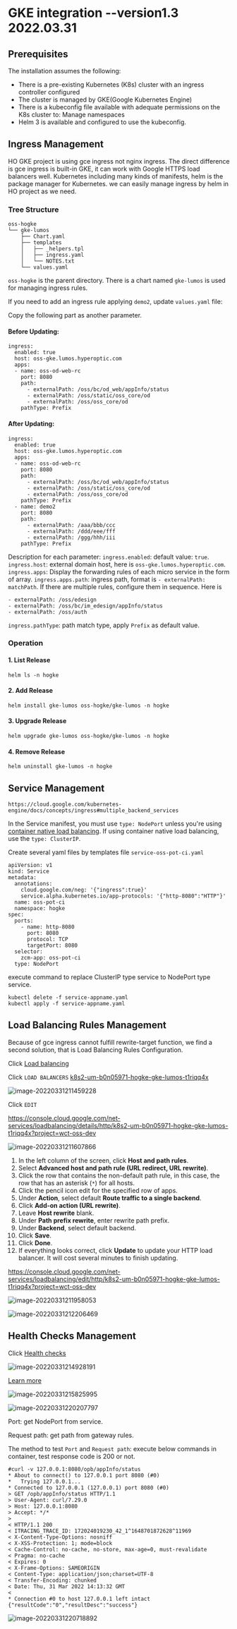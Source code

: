 # GKE integration                      --version1.3 2022.03.31
## Prerequisites

The installation assumes the following:

- There is a pre-existing Kubernetes (K8s) cluster with an ingress controller configured
- The cluster is managed by GKE(Google Kubernetes Engine)
- There is a kubeconfig file available with adequate permissions on the K8s cluster to:
  Manage namespaces
- Helm 3 is available and configured to use the kubeconfig.

## Ingress Management

HO GKE project is using gce ingress not nginx ingress. The direct difference is gce ingress is built-in GKE, it can work with Google HTTPS load balancers well. Kubernetes including many kinds of manifests, helm is the package manager for Kubernetes. we can easily manage ingress by helm in HO project as we need.

### Tree Structure

```
oss-hogke
└── gke-lumos
    ├── Chart.yaml
    ├── templates
    │   ├── _helpers.tpl
    │   ├── ingress.yaml
    │   └── NOTES.txt
    └── values.yaml
```
`oss-hogke` is the parent directory. There is a chart named `gke-lumos` is used for managing ingress rules.

If you need to add an ingress rule applying `demo2`, update `values.yaml` file:

Copy the following part as another parameter.
#### Before Updating:
```
ingress:
  enabled: true
  host: oss-gke.lumos.hyperoptic.com
  apps:
  - name: oss-od-web-rc
    port: 8080
    path:
      - externalPath: /oss/bc/od_web/appInfo/status
      - externalPath: /oss/static/oss_core/od
      - externalPath: /oss/oss_core/od
    pathType: Prefix
```
#### After Updating:
```
ingress:
  enabled: true
  host: oss-gke.lumos.hyperoptic.com
  apps:
  - name: oss-od-web-rc
    port: 8080
    path:
      - externalPath: /oss/bc/od_web/appInfo/status
      - externalPath: /oss/static/oss_core/od
      - externalPath: /oss/oss_core/od
    pathType: Prefix
  - name: demo2
    port: 8080
    path:
      - externalPath: /aaa/bbb/ccc
      - externalPath: /ddd/eee/fff
      - externalPath: /ggg/hhh/iii
    pathType: Prefix
```
Description for each parameter:
`ingress.enabled`: default value: `true`.
`ingress.host`: external domain host, here is `oss-gke.lumos.hyperoptic.com`.
`ingress.apps`: Display the forwarding rules of each micro service in the form of array.
`ingress.apps.path`: ingress path, format is `- externalPath: matchPath`. If there are multiple rules, configure them in sequence. Here is

```
- externalPath: /oss/edesign
- externalPath: /oss/bc/im_edesign/appInfo/status
- externalPath: /oss/auth
```
`ingress.pathType`: path match type, apply `Prefix` as default value.

### Operation
#### 1. List Release
```
helm ls -n hogke
```
#### 2. Add Release
```
helm install gke-lumos oss-hogke/gke-lumos -n hogke
```
#### 3. Upgrade Release
```
helm upgrade gke-lumos oss-hogke/gke-lumos -n hogke
```
#### 4. Remove Release
```
helm uninstall gke-lumos -n hogke
```

## Service Management

```
https://cloud.google.com/kubernetes-engine/docs/concepts/ingress#multiple_backend_services
```

In the Service manifest, you must use `type: NodePort` unless you're using [container native load balancing](https://cloud.google.com/kubernetes-engine/docs/concepts/container-native-load-balancing). If using container native load balancing, use the `type: ClusterIP`.

Create several yaml files by templates file `service-oss-pot-ci.yaml`

```
apiVersion: v1
kind: Service
metadata:
  annotations:
    cloud.google.com/neg: '{"ingress":true}'
    service.alpha.kubernetes.io/app-protocols: '{"http-8080":"HTTP"}'
  name: oss-pot-ci
  namespace: hogke
spec:
  ports:
    - name: http-8080
      port: 8080
      protocol: TCP
      targetPort: 8080
  selector:
    zcm-app: oss-pot-ci
  type: NodePort
```

execute command to replace ClusterIP type service to NodePort type service.

```
kubectl delete -f service-appname.yaml
kubectl apply -f service-appname.yaml
```

## Load Balancing Rules Management

Because of gce ingress cannot fulfill rewrite-target function, we find a second solution, that is Load Balancing Rules Configuration.

Click [Load balancing](https://console.cloud.google.com/net-services/loadbalancing/list/loadBalancers?project=wct-oss-dev)

Click `LOAD BALANCERS` [k8s2-um-b0n05971-hogke-gke-lumos-t1riqq4x](https://console.cloud.google.com/net-services/loadbalancing/details/http/k8s2-um-b0n05971-hogke-gke-lumos-t1riqq4x?project=wct-oss-dev)

![image-20220331211459228](C:\Users\zhaoy\AppData\Roaming\Typora\typora-user-images\image-20220331211459228.png)

Click `EDIT`

https://console.cloud.google.com/net-services/loadbalancing/details/http/k8s2-um-b0n05971-hogke-gke-lumos-t1riqq4x?project=wct-oss-dev

![image-20220331211607866](C:\Users\zhaoy\AppData\Roaming\Typora\typora-user-images\image-20220331211607866.png)

1. In the left column of the screen, click **Host and path rules**.
2. Select **Advanced host and path rule (URL redirect, URL rewrite)**.
3. Click the row that contains the non-default path rule, in this case, the row that has an asterisk (`*`) for all hosts.
4. Click the pencil icon edit for the specified row of apps.
5. Under **Action**, select default **Route traffic to a single backend**.
6. Click **Add-on action (URL rewrite)**.
7. Leave **Host rewrite** blank.
8. Under **Path prefix rewrite**, enter rewrite path prefix.
9. Under **Backend**, select default backend.
10. Click **Save**.
11. Click **Done**.
12. If everything looks correct, click **Update** to update your HTTP load balancer. It will cost several minutes to finish updating.

https://console.cloud.google.com/net-services/loadbalancing/edit/http/k8s2-um-b0n05971-hogke-gke-lumos-t1riqq4x?project=wct-oss-dev

![image-20220331211958053](C:\Users\zhaoy\AppData\Roaming\Typora\typora-user-images\image-20220331211958053.png)

![image-20220331212206469](C:\Users\zhaoy\AppData\Roaming\Typora\typora-user-images\image-20220331212206469.png)

## Health Checks Management

Click [Health checks](https://console.cloud.google.com/compute/healthChecks?project=wct-oss-dev)

![image-20220331214928191](C:\Users\zhaoy\AppData\Roaming\Typora\typora-user-images\image-20220331214928191.png)

[Learn more](https://cloud.google.com/load-balancing/docs/health-checks?_ga=2.176056354.-1068905619.1618232416&_gac=1.79471334.1645094563.CjwKCAiAgbiQBhAHEiwAuQ6BkslVg5bgKGB4EloxS247cg9VyAV_mR1KcOcn8zd2_rgz5qBbjMCXtRoCbigQAvD_BwE)

![image-20220331215825995](C:\Users\zhaoy\AppData\Roaming\Typora\typora-user-images\image-20220331215825995.png)

![image-20220331220207797](C:\Users\zhaoy\AppData\Roaming\Typora\typora-user-images\image-20220331220207797.png)

Port: get NodePort from service.

Request path: get path from gateway rules.

The method to test `Port` and `Request path`: execute below commands in container, test response code is 200 or not.

```
#curl -v 127.0.0.1:8080/opb/appInfo/status
* About to connect() to 127.0.0.1 port 8080 (#0)
*   Trying 127.0.0.1...
* Connected to 127.0.0.1 (127.0.0.1) port 8080 (#0)
> GET /opb/appInfo/status HTTP/1.1
> User-Agent: curl/7.29.0
> Host: 127.0.0.1:8080
> Accept: */*
> 
< HTTP/1.1 200 
< ITRACING_TRACE_ID: 172024019230_42_1^1648701872628^11969
< X-Content-Type-Options: nosniff
< X-XSS-Protection: 1; mode=block
< Cache-Control: no-cache, no-store, max-age=0, must-revalidate
< Pragma: no-cache
< Expires: 0
< X-Frame-Options: SAMEORIGIN
< Content-Type: application/json;charset=UTF-8
< Transfer-Encoding: chunked
< Date: Thu, 31 Mar 2022 14:13:32 GMT
< 
* Connection #0 to host 127.0.0.1 left intact
{"resultCode":"0","resultDesc":"success"}
```

![image-20220331220718892](C:\Users\zhaoy\AppData\Roaming\Typora\typora-user-images\image-20220331220718892.png)

